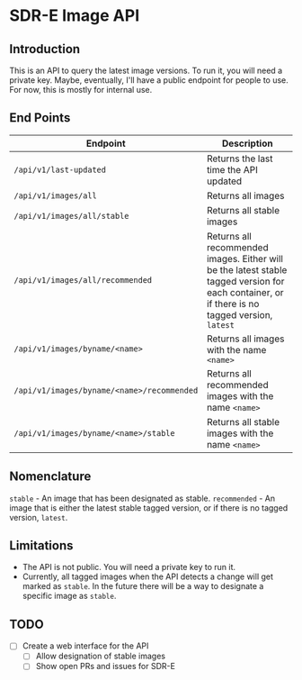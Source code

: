 # SDR-E Image API

## Introduction

This is an API to query the latest image versions. To run it, you will need a private key. Maybe, eventually, I'll have a public endpoint for people to use. For now, this is mostly for internal use.

## End Points

| Endpoint                                   | Description                                                                                                                                    |
| ------------------------------------------ | ---------------------------------------------------------------------------------------------------------------------------------------------- |
| `/api/v1/last-updated`                     | Returns the last time the API updated                                                                                                          |
| `/api/v1/images/all`                       | Returns all images                                                                                                                             |
| `/api/v1/images/all/stable`                | Returns all stable images                                                                                                                      |
| `/api/v1/images/all/recommended`           | Returns all recommended images. Either will be the latest stable tagged version for each container, or if there is no tagged version, `latest` |
| `/api/v1/images/byname/<name>`             | Returns all images with the name `<name>`                                                                                                      |
| `/api/v1/images/byname/<name>/recommended` | Returns all recommended images with the name `<name>`                                                                                          |
| `/api/v1/images/byname/<name>/stable`      | Returns all stable images with the name `<name>`                                                                                               |

## Nomenclature

`stable` - An image that has been designated as stable.
`recommended` - An image that is either the latest stable tagged version, or if there is no tagged version, `latest`.

## Limitations

- The API is not public. You will need a private key to run it.
- Currently, all tagged images when the API detects a change will get marked as `stable`. In the future there will be a way to designate a specific image as `stable`.

## TODO

- [ ] Create a web interface for the API
  - [ ] Allow designation of stable images
  - [ ] Show open PRs and issues for SDR-E
